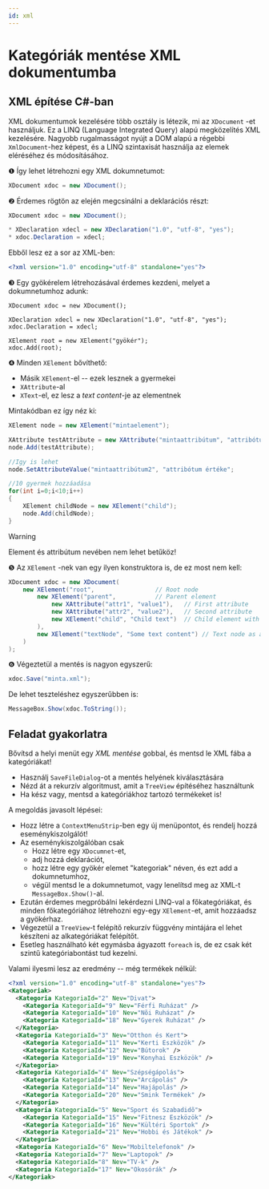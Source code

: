 ```yaml
---
id: xml
---
```


# Kategóriák mentése XML dokumentumba

## XML építése C#-ban

XML dokumentumok kezelésére több osztály is létezik, mi az `XDocument` -et használjuk. Ez a LINQ (Language Integrated Query) alapú megközelítés XML kezelésére. Nagyobb rugalmasságot nyújt a DOM alapú a régebbi `XmlDocument`-hez képest, és a LINQ szintaxisát használja az elemek eléréséhez és módosításához.

❶ Így lehet létrehozni egy XML dokumnetumot:

``` csharp
XDocument xdoc = new XDocument();
```

&#10103; Érdemes rögtön az elején megcsinálni a deklarációs részt:

```cs
XDocument xdoc = new XDocument();

* XDeclaration xdecl = new XDeclaration("1.0", "utf-8", "yes");
* xdoc.Declaration = xdecl;
```

Ebből lesz ez a sor az XML-ben:
```xml
<?xml version="1.0" encoding="utf-8" standalone="yes"?>
```

&#10104; Egy gyökérelem létrehozásával érdemes kezdeni, melyet a dokumnetumhoz adunk:

```
XDocument xdoc = new XDocument();

XDeclaration xdecl = new XDeclaration("1.0", "utf-8", "yes");
xdoc.Declaration = xdecl;

XElement root = new XElement("gyökér");
xdoc.Add(root);
```

&#10105; Minden `XElement` bővíthető:

- Másik `XElement`-el -- ezek lesznek a gyermekei
- `XAttribute`-al
- `XText`-el, ez lesz a _text content_-je az elementnek

Mintakódban ez így néz ki:

```csharp
XElement node = new XElement("mintaelement");

XAttribute testAttribute = new XAttribute("mintaattribútum", "attribótum értéke");
node.Add(testAttribute);

//Igy is lehet
node.SetAttributeValue("mintaattribútum2", "attribótum értéke";

//10 gyermek hozzáadása
for(int i=0;i<10;i++)
{
	XElement childNode = new XElement("child");
	node.Add(childNode);
}
```

> [!WARNING]
> Element és attribútum nevében nem lehet betűköz!

&#10106; Az `XElement` -nek van egy ilyen konstruktora is, de ez most nem kell:

```csharp
XDocument xdoc = new XDocument(
	new XElement("root",                 // Root node
		new XElement("parent",           // Parent element
			new XAttribute("attr1", "value1"),   // First attribute
			new XAttribute("attr2", "value2"),   // Second attribute
			new XElement("child", "Child text")  // Child element with text
		),
		new XElement("textNode", "Some text content") // Text node as a separate element
	)
);
```

&#10107; Végeztetül a mentés is nagyon egyszerű:

``` csharp
xdoc.Save("minta.xml");
```

De lehet teszteléshez egyszerűbben is:

```csharp
MessageBox.Show(xdoc.ToString());
```



## Feladat gyakorlatra

Bővítsd a helyi menüt egy _XML mentése_ gobbal, és mentsd le XML fába a kategóriákat!

- Használj `SaveFileDialog`-ot a mentés helyének kiválasztására
- Nézd át a rekurzív algoritmust, amit a `TreeView` építéséhez használtunk
- Ha kész vagy, mentsd a kategóriákhoz tartozó termékeket is!

A megoldás javasolt lépései:
- Hozz létre a `ContextMenuStrip`-ben egy új menüpontot, és rendelj hozzá eseménykiszolgálót!
- Az eseménykiszolgálóban csak
  - Hozz létre egy `XDocumnet`-et,
  - adj hozzá deklarációt,
  - hozz létre egy gyökér elemet "kategoriak" néven, és ezt add a dokumnetumhoz,
  - végül mentsd le a dokumnetumot, vagy lenelítsd meg az XML-t `MessageBox.Show()`-al.
- Ezután érdemes megpróbálni lekérdezni LINQ-val a főkategóriákat, és minden főkategóriához létrehozni egy-egy `XElement`-et, amit hozzáadsz a gyökérhaz.
- Végezetül a `TreeView`-t felépítő rekurzív függvény mintájára el lehet készíteni az alkategóriákat felépítőt.
- Esetleg használható két egymásba ágyazott `foreach` is, de ez csak két szintű kategóriabontást tud kezelni. 


Valami ilyesmi lesz az eredmény -- még termékek nélkül:

``` xml
<?xml version="1.0" encoding="utf-8" standalone="yes"?>
<Kategoriak>
  <Kategoria KategoriaId="2" Nev="Divat">
    <Kategoria KategoriaId="9" Nev="Férfi Ruházat" />
    <Kategoria KategoriaId="10" Nev="Nõi Ruházat" />
    <Kategoria KategoriaId="18" Nev="Gyerek Ruházat" />
  </Kategoria>
  <Kategoria KategoriaId="3" Nev="Otthon és Kert">
    <Kategoria KategoriaId="11" Nev="Kerti Eszközök" />
    <Kategoria KategoriaId="12" Nev="Bútorok" />
    <Kategoria KategoriaId="19" Nev="Konyhai Eszközök" />
  </Kategoria>
  <Kategoria KategoriaId="4" Nev="Szépségápolás">
    <Kategoria KategoriaId="13" Nev="Arcápolás" />
    <Kategoria KategoriaId="14" Nev="Hajápolás" />
    <Kategoria KategoriaId="20" Nev="Smink Termékek" />
  </Kategoria>
  <Kategoria KategoriaId="5" Nev="Sport és Szabadidõ">
    <Kategoria KategoriaId="15" Nev="Fitnesz Eszközök" />
    <Kategoria KategoriaId="16" Nev="Kültéri Sportok" />
    <Kategoria KategoriaId="21" Nev="Hobbi és Játékok" />
  </Kategoria>
  <Kategoria KategoriaId="6" Nev="Mobiltelefonok" />
  <Kategoria KategoriaId="7" Nev="Laptopok" />
  <Kategoria KategoriaId="8" Nev="TV-k" />
  <Kategoria KategoriaId="17" Nev="Okosórák" />
</Kategoriak>
```

